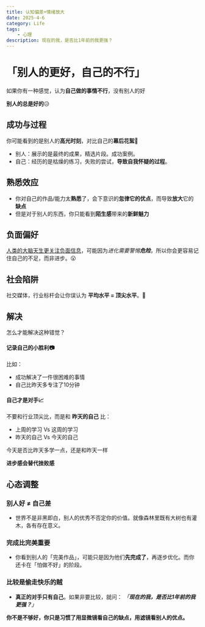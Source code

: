 ```yaml
---
title: 认知偏差+情绪放大
date: 2025-4-6
category: Life
tags:
    - 心理
description: 现在的我，是否比1年前的我更强？
---
```


# 「别人的更好，自己的不行」

如果你有一种感觉，认为**自己做的事情不行**，没有别人的好

**别人的总是好的**😥

## 成功与过程

你可能看到的是别人的**高光时刻**，对比自己的**幕后花絮**🤔

- 别人：展示的是最终的成果，精选片段。成功案例。
- 自己：经历的是枯燥的练习，失败的尝试，**导致自我怀疑的过程**。

## 熟悉效应

- 你对自己的作品/能力太**熟悉**了，会下意识的**忽律它的优点**，而导致**放大**它的**缺点**
- 但是对于别人的东西，你只能看到**陌生感**带来的**新鲜魅力**

## 负面偏好

<u>人类的大脑天生更关注负面信息</u>，可能因为*进化需要警惕**危险***，所以你会更容易记住自己的不足，而非进步。😮

## 社会陷阱

社交媒体，行业标杆会让你误认为 **平均水平 = 顶尖水平**。🧐

## 解决

怎么才能解决这种错觉？

#### 记录自己的小胜利📷

比如：

- 成功解决了一件很困难的事情
- 自己比昨天多专注了10分钟

#### 自己才是对手📈

不要和行业顶尖比，而是和 **昨天的自己** 比：

- 上周的学习 Vs 这周的学习
- 昨天的自己 Vs  今天的自己

今天是否比昨天多学一点，还是和昨天一样

**进步感会替代挫败感**

## 心态调整

### 别人好 ≠ 自己差

- 世界不是非黑即白，别人的优秀不否定你的价值。就像森林里既有大树也有灌木，各有存在意义。

### 完成比完美重要

- 你看到别人的「完美作品」，可能只是因为他们**先完成了**，再逐步优化。而你还卡在「怕做不好」的阶段。

### 比较是偷走快乐的贼

- **真正的对手只有自己**。如果非要比较，就问：
  *「**现在的我，是否比1年前的我更强？**」*

**你不是不够好，你只是习惯了用显微镜看自己的缺点，用滤镜看别人的优点。**
